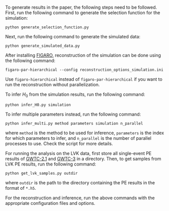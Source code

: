 To generate results in the paper, the following steps need to be followed.
First, run the following command to generate the selection function for the simulation:
```
python generate_selection_function.py
```

Next, run the following command to generate the simulated data:
```
python generate_simulated_data.py
```

After installing [FIGARO](https://github.com/sterinaldi/FIGARO), reconstruction of the simulation can be done using the following command:
```
figaro-par-hierarchical --config reconstruction_options_simulation.ini
```
Use `figaro-hierarchical` instead of `figaro-par-hierarchical` if you want to run the reconstruction without parallelization.

To infer $H_0$ from the simulation results, run the following command:
```
python infer_H0.py simulation
```

To infer multiple parameters instead, run the following command:
```
python infer_multi.py method parameters simulation n_parallel
```
where `method` is the method to be used for inference, `parameters` is the index for which parameters to infer, and `n_parallel` is the number of parallel processes to use.
Check the script for more details.

For running the analysis on the LVK data, first store all single-event PE results of [GWTC-2.1](https://zenodo.org/records/6513631) and [GWTC-3](https://zenodo.org/records/8177023) in a directory.
Then, to get samples from LVK PE results, run the following command:
```
python get_lvk_samples.py outdir
```
where `outdir` is the path to the directory containing the PE results in the format of `*.h5`.

For the reconstruction and inference, run the above commands with the appropriate configuration files and options.
